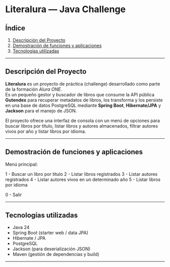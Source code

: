 # Literalura — Java Challenge

## Índice
1. [Descripción del Proyecto](#descripción-del-proyecto)  
2. [Demostración de funciones y aplicaciones](#demostración-de-funciones-y-aplicaciones)  
3. [Tecnologías utilizadas](#tecnologías-utilizadas)  
---

## Descripción del Proyecto
**Literalura** es un proyecto de práctica (challenge) desarrollado como parte de la formación *Alura ONE*.  
Es un pequeño gestor y buscador de libros que consume la API pública **Gutendex** para recuperar metadatos de libros, los transforma y los persiste en una base de datos PostgreSQL mediante **Spring Boot**, **Hibernate/JPA** y **Jackson** para el manejo de JSON.

El proyecto ofrece una interfaz de consola con un menú de opciones para buscar libros por título, listar libros y autores almacenados, filtrar autores vivos por año y listar libros por idioma.

---

## Demostración de funciones y aplicaciones

Menú principal:

  1 - Buscar un libro por titulo
  2 - Listar libros registrados
  3 - Listar autores registrados
  4 - Listar autores vivos en un determinado año
  5 - Listar libros por idioma
  
  0 - Salir

---

## Tecnologías utilizadas

  - Java 24
  - Spring Boot (starter web / data JPA)
  - Hibernate / JPA
  - PostgreSQL
  - Jackson (para deserialización JSON)
  - Maven (gestión de dependencias y build)

---
